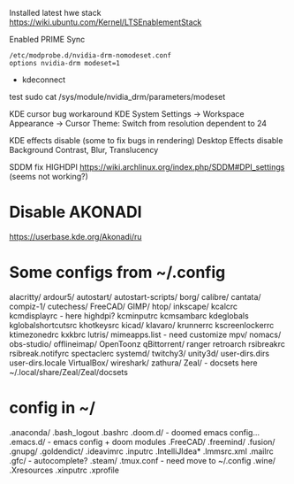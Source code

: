 Installed latest hwe stack
https://wiki.ubuntu.com/Kernel/LTSEnablementStack

Enabled PRIME Sync
```
/etc/modprobe.d/nvidia-drm-nomodeset.conf
options nvidia-drm modeset=1
```
- kdeconnect

test 
sudo cat /sys/module/nvidia_drm/parameters/modeset

KDE cursor bug workaround
KDE System Settings -> Workspace Appearance -> Cursor Theme: Switch from resolution dependent to 24

KDE effects disable (some to fix bugs in rendering)
Desktop Effects
disable Background Contrast, Blur, Translucency

SDDM fix HIGHDPI
https://wiki.archlinux.org/index.php/SDDM#DPI_settings (seems not working?)

# Disable AKONADI
https://userbase.kde.org/Akonadi/ru

# Some configs from ~/.config
alacritty/
ardour5/
autostart/
autostart-scripts/
borg/
calibre/
cantata/
compiz-1/
cutechess/
FreeCAD/
GIMP/
htop/
inkscape/
kcalcrc
kcmdisplayrc - here highdpi?
kcminputrc
kcmsambarc
kdeglobals 
kglobalshortcutsrc
khotkeysrc
kicad/
klavaro/
krunnerrc
kscreenlockerrc
ktimezonedrc
kxkbrc
lutris/
mimeapps.list - need customize
mpv/
nomacs/
obs-studio/
offlineimap/
OpenToonz
qBittorrent/
ranger
retroarch
rsibreakrc
rsibreak.notifyrc
spectaclerc
systemd/
twitchy3/
unity3d/
user-dirs.dirs
user-dirs.locale
VirtualBox/
wireshark/
zathura/
Zeal/ - docsets here ~/.local/share/Zeal/Zeal/docsets


# config in ~/
.anaconda/
.bash_logout 
.bashrc
.doom.d/ - doomed emacs config...
.emacs.d/ - emacs config + doom modules
.FreeCAD/
.freemind/
.fusion/
.gnupg/
.goldendict/
.ideavimrc
.inputrc
.IntelliJIdea*
.lmmsrc.xml
.mailrc
.gfc/ - autocomplete?
.steam/
.tmux.conf - need move to ~/.config
.wine/
.Xresources
.xinputrc
.xprofile

